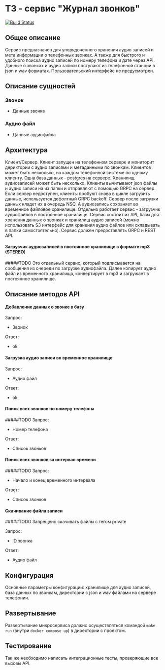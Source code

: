 # ТЗ - сервис "Журнал звонков"
[![Build Status](https://travis-ci.com/fdully/calljournal.svg?branch=master)](https://travis-ci.com/fdully/calljournal)

## Общее описание
Сервис предназначен для упорядоченного хранения аудио записей и мета информации о телефонных звонках.
А также для быстрого и удобного поиска аудио записей по номеру телефона и дате через API. 
Данные о звонках и аудио записи поступают из телефонной станции в json и wav форматах.
Пользовательский интерфейс не предусмотрен.

## Описание сущностей
### Звонок
* Данные звонка

### Аудио файл
* Данные аудиофайла


## Архитектура
Клиент/Сервер.
Клиент запущен на телефонном сервере и мониторит дериктории с аудио записями и метаданными по звонкам.
Клиентов может быть несколько, на каждом телефонной системе по одному клиенту. Одна база данных - postgres на сервере.
Хранилищ аудиозаписей может быть несколько. Клиенты вычитывают json файлы и аудио записи на из папки и отправляют
с помощью GRPC на сервер. Если сервер недоступен, клиенты пробуют снова в цикле загрузить данные,
 используется дефолтный GRPC backoff. Сервер после загрузки данных кладет их в очередь NSQ. А аудиозапись сохраняет
 во временное файловое хранилище. Отдельно работает сервис - загрузчик аудиофайлов в постоянное хранилище.
Cервис состоит из API, базы для хранения данных о звонках и хранилищ аудио записей
(можно использовать S3 интерфейс для хранения аудио файлов или складывать в папки самостоятельно).
Сервис должен предоставлять GRPC и REST API.

#### Загрузчик аудиозаписей в постоянное хранилище в формате mp3 (STEREO)
#####TODO
Это отдельный сервис, который подписывается на сообщения из очереди по загрузке аудиофайла.
Далее копирует аудио файл из временного хранилища, конвертирует в mp3 и загружает в постоянное хранилище.

## Описание методов API

#### Добавление данных о звонке в базу
Запрос:
* Звонок

Ответ:
* ok

#### Загрузка аудио записи во временное хранилище
Запрос:
* Аудио файл

Ответ:
* ok

#### Поиск всех звонков по номеру телефона
#####TODO
Запрос:
* Номер телефона

Ответ:
* Список звонков

#### Поиск всех звонков за интервал времени
#####TODO
Запрос:
* Начало и конец временного интервала

Ответ:
* Список звонков

#### Скачивание файла записи
#####TODO
Запрещено скачивать файлы с тегом private

Запрос:
* ID звонка

Ответ:
* Аудио файл


## Конфигурация
Основные параметры конфигурации: хранилище для аудио записей, база данных по звонкам,
директории с json и wav файлами на сервере телефонии.

## Развертывание
Развертывание микросервиса должно осуществляться командой `make run` (внутри `docker compose up`)
в директории с проектом.

## Тестирование
Так же необходимо написать интеграционные тесты, проверяющие все вызовы API.
